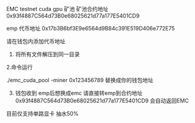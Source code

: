 EMC testnet cuda gpu 矿池
矿池合约地址
0x93f4887C564d73B0e68025621d77a177E5401CD9

emp 代币地址
0x17b3B6bf3E9e6564d9B84c391E519D406e772E75

请在钱包内添加代币地址

1. 将所有文件解压到同一目录

2.命令运行 

./emc_cuda_pool -miner 0x123456789
替换成你的钱包地址

3. 钱包收到 emp后想换成emc
 请直接转emp到合约地址 0x93f4887C564d73B0e68025621d77a177E5401CD9 会自动返回EMC


目前仅支持单路显卡  抽水50%
